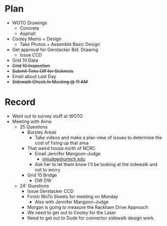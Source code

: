 # Plan
- WOTO Drawings
	- Concrete
	- Asphalt
- Cooley Memo + Design
	- Take Photos + Assemble Basic Design
- Get approval for Gerstacker Bld. Drawing
	- Issue CCD
- Grid 10 Data
- ~~Grid 10 Inspection~~
- ~~Submit Time Off for Sickness~~
- Email about Last Day
- ~~Sidewalk Check In Meeting @ 11 AM~~
# Record
- Went out to survey stuff at WOTO
- Meeting with Anne
	- 25 Questions
		- Bursley Areas
			- Take videos and make a plan view of issues to determine the cost of fixing up that area
		- That weird house north of NCRC
			- Email Jennifer Mangoon-Judge
				- jmjudge@umich.edu
			- Ask her to let them know I'll be looking at the sidewalk and not to worry
		- Grid 10 Bridge
			- DW DW
	- 24' Questions
		- Issue Gerstacker CCD
		- Finish WoTo Sheets for meeting on Monday
			- Also with Jennifer Mangoon-Judge
		- Morgan is going to measure the Rackham Drive Approach
		- We need to get out to Cooley for the Laser
		- Need to get out to Dude for connector sidewalk design work.